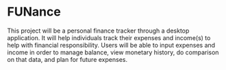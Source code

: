 # FUNance
This project will be a personal finance tracker through a desktop application. It will help individuals track their expenses and income(s) to help with financial responsibility. Users will be able to input expenses and income in order to manage balance, view monetary history, do comparison on that data, and plan for future expenses.
